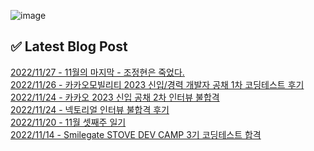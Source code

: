 ![image](https://user-images.githubusercontent.com/76645095/162124599-f9d701d6-e523-49c4-a6ce-193dc38f1026.png)

## ✅ Latest Blog Post

[2022/11/27 - 11월의 마지막 - 조정현은 죽었다.](http://blog.naver.com/ds4ouj/222939326689) <br/>
[2022/11/26 - 카카오모빌리티 2023 신입/경력 개발자 공채 1차 코딩테스트 후기](http://blog.naver.com/ds4ouj/222938694200) <br/>
[2022/11/24 - 카카오 2023 신입 공채 2차 인터뷰 불합격](http://blog.naver.com/ds4ouj/222937177361) <br/>
[2022/11/24 - 넥토리얼 인터뷰 불합격 후기](http://blog.naver.com/ds4ouj/222937009855) <br/>
[2022/11/20 - 11월 셋째주 일기](http://blog.naver.com/ds4ouj/222933630017) <br/>
[2022/11/14 - Smilegate STOVE DEV CAMP 3기 코딩테스트 합격](http://blog.naver.com/ds4ouj/222928742309) <br/>
